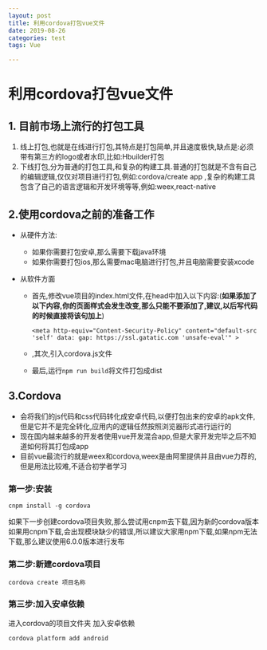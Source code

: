 ```yaml
---
layout: post
title: 利用cordova打包vue文件
date: 2019-08-26
categories: test
tags: Vue

---
```


# 利用cordova打包vue文件

## 1. 目前市场上流行的打包工具

1. 线上打包,也就是在线进行打包,其特点是打包简单,并且速度极快,缺点是:必须带有第三方的logo或者水印,比如:Hbuilder打包
2. 下线打包,分为普通的打包工具,和复杂的构建工具.普通的打包就是不含有自己的编辑逻辑,仅仅对项目进行打包,例如:cordova/create app ,复杂的构建工具包含了自己的语言逻辑和开发环境等等,例如:weex,react-native

## 2.使用cordova之前的准备工作

- 从硬件方法:

  - 如果你需要打包安卓,那么需要下载java环境
  - 如果你需要打包ios,那么需要mac电脑进行打包,并且电脑需要安装xcode

- 从软件方面

  - 首先,修改vue项目的index.html文件,在head中加入以下内容:(**如果添加了以下内容,你的页面样式会发生改变,那么只能不要添加了,建议,以后写代码的时候直接将该句加上**)

    ```
    <meta http-equiv="Content-Security-Policy" content="default-src 'self' data: gap: https://ssl.gatatic.com 'unsafe-eval'" >
    ```

  - ,其次,引入cordova.js文件

  - 最后,运行`npm run build`将文件打包成dist

## 3.Cordova

- 会将我们的js代码和css代码转化成安卓代码,以便打包出来的安卓的apk文件,但是它并不是完全转化,应用内的逻辑任然按照浏览器形式进行运行的
- 现在国内越来越多的开发者使用vue开发混合app,但是大家开发完毕之后不知道如何将其打包成app
- 目前vue最流行的就是weex和cordova,weex是由阿里提供并且由vue力荐的,但是用法比较难,不适合初学者学习

### 第一步:安装

```
cnpm install -g cordova
```

如果下一步创建cordova项目失败,那么尝试用cnpm去下载,因为新的cordova版本 如果用cnpm下载,会出现模块缺少的错误,所以建议大家用npm下载,如果npm无法下载,那么建议使用6.0.0版本进行发布

### 第二步:新建cordova项目

```
cordova create 项目名称
```

### 第三步:加入安卓依赖

进入cordova的项目文件夹 加入安卓依赖

```
cordova platform add android
```

